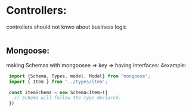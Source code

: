 # Controllers:
  controllers should not knwo about business logic

 ``` TODO: better error handling 
```
 ## Mongoose: 
 making Schemas with mongoosee => key => having interfaces:
 4example: 
 ```javascript
  import {Schema, Types, model, Model} from 'mongoose';
  import { Item } from '../types/item';

  const itemSchema = new Schema<Item>({
    // Schema will follow the type declared. 
  })

 ```